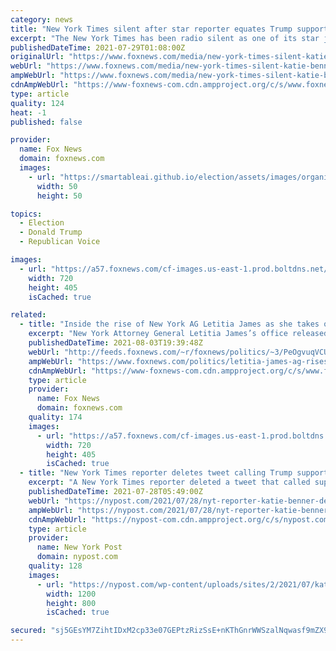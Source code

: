 ```yaml
---
category: news
title: "New York Times silent after star reporter equates Trump supporters to 'enemies of the state'"
excerpt: "The New York Times has been radio silent as one of its star journalists suggested that Trump supporters should be designated as \"enemies of the state\" amid what she described were ongoing \"national security threats."
publishedDateTime: 2021-07-29T01:08:00Z
originalUrl: "https://www.foxnews.com/media/new-york-times-silent-katie-benner-trump-supporters-enemies-of-the-state"
webUrl: "https://www.foxnews.com/media/new-york-times-silent-katie-benner-trump-supporters-enemies-of-the-state"
ampWebUrl: "https://www.foxnews.com/media/new-york-times-silent-katie-benner-trump-supporters-enemies-of-the-state.amp"
cdnAmpWebUrl: "https://www-foxnews-com.cdn.ampproject.org/c/s/www.foxnews.com/media/new-york-times-silent-katie-benner-trump-supporters-enemies-of-the-state.amp"
type: article
quality: 124
heat: -1
published: false

provider:
  name: Fox News
  domain: foxnews.com
  images:
    - url: "https://smartableai.github.io/election/assets/images/organizations/foxnews.com-50x50.jpg"
      width: 50
      height: 50

topics:
  - Election
  - Donald Trump
  - Republican Voice

images:
  - url: "https://a57.foxnews.com/cf-images.us-east-1.prod.boltdns.net/v1/static/694940094001/076d9712-b931-4e3e-bd74-4354ed0cf41c/3787910a-a465-4dd1-aebb-c12aaf894483/1280x720/match/720/405/image.jpg?ve=1&tl=1"
    width: 720
    height: 405
    isCached: true

related:
  - title: "Inside the rise of New York AG Letitia James as she takes on Cuomo, Trump"
    excerpt: "New York Attorney General Letitia James’s office released the results of an extensive investigation into allegations of sexual harassment against Gov. Andrew Cuomo on Tuesday potentially derailing his political career and continuing to launch her own as some speculate she has eyes on a higher office."
    publishedDateTime: 2021-08-03T19:39:48Z
    webUrl: "http://feeds.foxnews.com/~r/foxnews/politics/~3/PeOgvuqVCUQ/letitia-james-ag-rises-taking-on-cuomo-trump"
    ampWebUrl: "https://www.foxnews.com/politics/letitia-james-ag-rises-taking-on-cuomo-trump.amp"
    cdnAmpWebUrl: "https://www-foxnews-com.cdn.ampproject.org/c/s/www.foxnews.com/politics/letitia-james-ag-rises-taking-on-cuomo-trump.amp"
    type: article
    provider:
      name: Fox News
      domain: foxnews.com
    quality: 174
    images:
      - url: "https://a57.foxnews.com/cf-images.us-east-1.prod.boltdns.net/v1/static/694940094001/7da2adab-7141-4f0e-a23e-a48537b34302/d8b2f2f3-4e32-4066-98ab-1a4350e6527a/1280x720/match/720/405/image.jpg?ve=1&tl=1"
        width: 720
        height: 405
        isCached: true
  - title: "New York Times reporter deletes tweet calling Trump supporters ‘enemies of the state’"
    excerpt: "A New York Times reporter deleted a tweet that called supporters of former President Trump “enemies of the state,” following a viral blowback online."
    publishedDateTime: 2021-07-28T05:49:00Z
    webUrl: "https://nypost.com/2021/07/28/nyt-reporter-katie-benner-deletes-tweets-berating-trump-supporters/"
    ampWebUrl: "https://nypost.com/2021/07/28/nyt-reporter-katie-benner-deletes-tweets-berating-trump-supporters/amp/"
    cdnAmpWebUrl: "https://nypost-com.cdn.ampproject.org/c/s/nypost.com/2021/07/28/nyt-reporter-katie-benner-deletes-tweets-berating-trump-supporters/amp/"
    type: article
    provider:
      name: New York Post
      domain: nypost.com
    quality: 128
    images:
      - url: "https://nypost.com/wp-content/uploads/sites/2/2021/07/katie-benner-index-1.jpg?quality=90&strip=all&w=1200"
        width: 1200
        height: 800
        isCached: true

secured: "sj5GEsYM7ZihtIDxM2cp33e07GEPtzRizSsE+nKThGnrWWSzalNqwasf9mZX9+EKG2qqq/CI0gWsXgUb5/IBpR79asfjYuW6MtibDw/nZ+G3H5LN6WA39pGO/6+ubWvHuSwSW+lGR6h53mAd4bEZqrm+QLJHXW/MauWdSGzgPz/ATXGj31+DOj5CyopMMbkzo3iaDbWQPTCd8mh6pfubLR6RPBinZsfHBAV/fiiH8j4uyV1dflbVFnRbUBJFObeJbqvoo4yS7Mn+5oAnjEfPcfo7XXXyvtVHxCmqIXb5gjxbtqmqQYy3jrEN86zJK8ylYg7ocd6I7RlIaUvHMhriT/Ye2KT1cJo/z5aqUxJH5N8=;Z4XOX1agoV/CZRPq1gYw1Q=="
---
```


